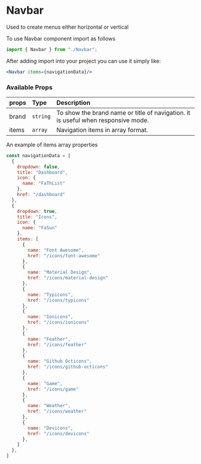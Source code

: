 # Navbar

Used to create menus either horizontal or vertical

To use Navbar component import as follows
```jsx
import { Navbar } from "./Navbar";
```

After adding import into your project you can use it simply like:
```jsx
<Navbar items={navigationData}/>
```
### Available Props
| props             | Type      | Description |
| :------------     |:-------   | :----------------------- |
| brand             | `string`  | To show the brand name or title of navigation. it is useful when responsive mode.
| items             | `array`   | Navigation items in array format.


An example of items array properties
```javascript
const navigationData = [
  {
    dropdown: false,
    title: "Dashboard",
    icon: {
      name: "FaThList"
    },
    href: "/dashboard"
  },
  {
    dropdown: true,
    title: "Icons",
    icon: {
      name: "FaSun"
    },
    items: [
      {
        name: "Font Awesome",
        href: "/icons/font-awesome"
      },
      {
        name: "Material Design",
        href: "/icons/material-design"
      },
      {
        name: "Typicons",
        href: "/icons/typicons"
      },
      {
        name: "Ionicons",
        href: "/icons/ionicons"
      },
      {
        name: "Feather",
        href: "/icons/feather"
      },
      {
        name: "Github Octicons",
        href: "/icons/github-octicons"
      },
      {
        name: "Game",
        href: "/icons/game"
      },
      {
        name: "Weather",
        href: "/icons/weather"
      },
      {
        name: "Devicons",
        href: "/icons/devicons"
      },
    ]
  },
]
```
